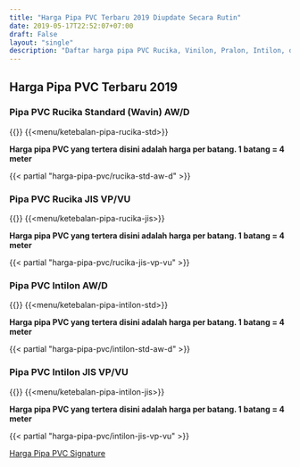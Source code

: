 ```yaml
---
title: "Harga Pipa PVC Terbaru 2019 Diupdate Secara Rutin"
date: 2019-05-17T22:52:07+07:00
draft: False
layout: "single"
description: "Daftar harga pipa PVC Rucika, Vinilon, Pralon, Intilon, dll yang diupdate secara rutin dari distributor pipa PVC terpercaya."
---
```


## Harga Pipa PVC Terbaru 2019

### Pipa PVC Rucika Standard (Wavin) AW/D 
{{<kontak-button>}}
{{<menu/ketebalan-pipa-rucika-std>}}

**Harga pipa PVC yang tertera disini adalah harga per batang. 1 batang = 4 meter**

{{< partial "harga-pipa-pvc/rucika-std-aw-d" >}}


### Pipa PVC Rucika JIS VP/VU
{{<kontak-button>}}
{{<menu/ketebalan-pipa-rucika-jis>}}

**Harga pipa PVC yang tertera disini adalah harga per batang. 1 batang = 4 meter**

{{< partial "harga-pipa-pvc/rucika-jis-vp-vu" >}}


### Pipa PVC Intilon AW/D
{{<kontak-button>}}
{{<menu/ketebalan-pipa-intilon-std>}}

**Harga pipa PVC yang tertera disini adalah harga per batang. 1 batang = 4 meter**

{{< partial "harga-pipa-pvc/intilon-std-aw-d" >}}


### Pipa PVC Intilon JIS VP/VU
{{<kontak-button>}}
{{<menu/ketebalan-pipa-intilon-jis>}}

**Harga pipa PVC yang tertera disini adalah harga per batang. 1 batang = 4 meter**

{{< partial "harga-pipa-pvc/intilon-jis-vp-vu" >}}

<a href="../harga-pipa-pvc-signature" class="button is-black">Harga Pipa PVC Signature</a>
